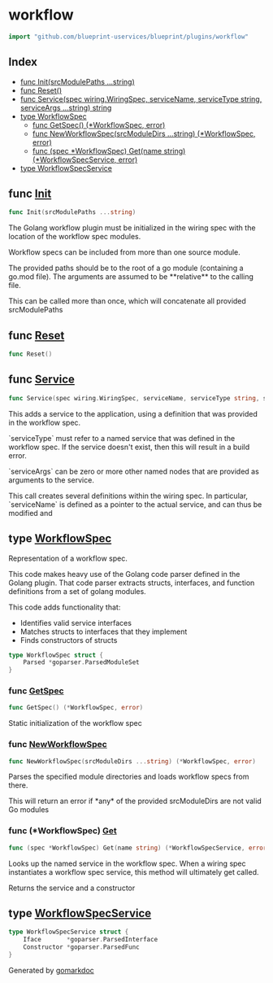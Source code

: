<!-- Code generated by gomarkdoc. DO NOT EDIT -->

# workflow

```go
import "github.com/blueprint-uservices/blueprint/plugins/workflow"
```

## Index

- [func Init\(srcModulePaths ...string\)](<#Init>)
- [func Reset\(\)](<#Reset>)
- [func Service\(spec wiring.WiringSpec, serviceName, serviceType string, serviceArgs ...string\) string](<#Service>)
- [type WorkflowSpec](<#WorkflowSpec>)
  - [func GetSpec\(\) \(\*WorkflowSpec, error\)](<#GetSpec>)
  - [func NewWorkflowSpec\(srcModuleDirs ...string\) \(\*WorkflowSpec, error\)](<#NewWorkflowSpec>)
  - [func \(spec \*WorkflowSpec\) Get\(name string\) \(\*WorkflowSpecService, error\)](<#WorkflowSpec.Get>)
- [type WorkflowSpecService](<#WorkflowSpecService>)


<a name="Init"></a>
## func [Init](<https://github.com/Blueprint-uServices/blueprint/blob/main/plugins/workflow/wiring.go#L29>)

```go
func Init(srcModulePaths ...string)
```

The Golang workflow plugin must be initialized in the wiring spec with the location of the workflow spec modules.

Workflow specs can be included from more than one source module.

The provided paths should be to the root of a go module \(containing a go.mod file\). The arguments are assumed to be \*\*relative\*\* to the calling file.

This can be called more than once, which will concatenate all provided srcModulePaths

<a name="Reset"></a>
## func [Reset](<https://github.com/Blueprint-uServices/blueprint/blob/main/plugins/workflow/wiring.go#L42>)

```go
func Reset()
```



<a name="Service"></a>
## func [Service](<https://github.com/Blueprint-uServices/blueprint/blob/main/plugins/workflow/wiring.go#L81>)

```go
func Service(spec wiring.WiringSpec, serviceName, serviceType string, serviceArgs ...string) string
```

This adds a service to the application, using a definition that was provided in the workflow spec.

\`serviceType\` must refer to a named service that was defined in the workflow spec. If the service doesn't exist, then this will result in a build error.

\`serviceArgs\` can be zero or more other named nodes that are provided as arguments to the service.

This call creates several definitions within the wiring spec. In particular, \`serviceName\` is defined as a pointer to the actual service, and can thus be modified and

<a name="WorkflowSpec"></a>
## type [WorkflowSpec](<https://github.com/Blueprint-uServices/blueprint/blob/main/plugins/workflow/workflowspec.go#L25-L27>)

Representation of a workflow spec.

This code makes heavy use of the Golang code parser defined in the Golang plugin. That code parser extracts structs, interfaces, and function definitions from a set of golang modules.

This code adds functionality that:

- Identifies valid service interfaces
- Matches structs to interfaces that they implement
- Finds constructors of structs

```go
type WorkflowSpec struct {
    Parsed *goparser.ParsedModuleSet
}
```

<a name="GetSpec"></a>
### func [GetSpec](<https://github.com/Blueprint-uServices/blueprint/blob/main/plugins/workflow/wiring.go#L47>)

```go
func GetSpec() (*WorkflowSpec, error)
```

Static initialization of the workflow spec

<a name="NewWorkflowSpec"></a>
### func [NewWorkflowSpec](<https://github.com/Blueprint-uServices/blueprint/blob/main/plugins/workflow/workflowspec.go#L39>)

```go
func NewWorkflowSpec(srcModuleDirs ...string) (*WorkflowSpec, error)
```

Parses the specified module directories and loads workflow specs from there.

This will return an error if \*any\* of the provided srcModuleDirs are not valid Go modules

<a name="WorkflowSpec.Get"></a>
### func \(\*WorkflowSpec\) [Get](<https://github.com/Blueprint-uServices/blueprint/blob/main/plugins/workflow/workflowspec.go#L55>)

```go
func (spec *WorkflowSpec) Get(name string) (*WorkflowSpecService, error)
```

Looks up the named service in the workflow spec. When a wiring spec instantiates a workflow spec service, this method will ultimately get called.

Returns the service and a constructor

<a name="WorkflowSpecService"></a>
## type [WorkflowSpecService](<https://github.com/Blueprint-uServices/blueprint/blob/main/plugins/workflow/workflowspec.go#L29-L32>)



```go
type WorkflowSpecService struct {
    Iface       *goparser.ParsedInterface
    Constructor *goparser.ParsedFunc
}
```

Generated by [gomarkdoc](<https://github.com/princjef/gomarkdoc>)
